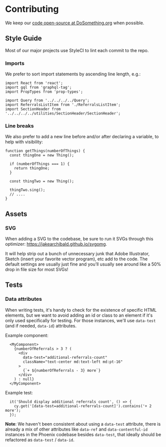 # Contributing

We keep our [code open-source at DoSomething.org](https://github.com/dosomething) when possible.

## Style Guide

Most of our major projects use StyleCI to lint each commit to the repo.

### Imports

We prefer to sort import statements by ascending line length, e.g.:
```
import React from 'react';
import gql from 'graphql-tag';
import PropTypes from 'prop-types';

import Query from '../../../../Query';
import ReferralsListItem from './ReferralsListItem';
import SectionHeader from '../../../../utilities/SectionHeader/SectionHeader';

```
### Line breaks

We also prefer to add a new line before and/or after declaring a variable, to help with visibility:
```
function getThings(numberOfThings) {
  const thingOne = new Thing();

  if (numberOfThings === 1) {
    return thingOne;
  }
  
  const thingTwo = new Thing();
  
  thingTwo.sing();
  // ....
}

```

## Assets

### SVG

When adding a SVG to the codebase, be sure to run it SVGs through this optimizer: https://jakearchibald.github.io/svgomg.

It will help strip out a bunch of unnecessary junk that Adobe Illustrator, Sketch (insert your favorite vector program), etc add to the code. The default settings are usually just fine and you’ll usually see around like a 50% drop in file size for most SVGs!

## Tests

### Data attributes

When writing tests, it's handy to check for the existence of specific HTML elements, but we want to avoid adding an id or class to an element if it's only used specifically for testing. For those instances, we'll use `data-test` (and if needed, `data-id`) attributes.

Example component:

```
  <MyComponent>
    {numberOfReferrals > 3 ? (
      <div
        data-test="additional-referrals-count"
        className="text-center md:text-left md:pt-16"
      >
        {`+ ${numberOfReferrals - 3} more`}
      </div>
    ) : null}
  </MyComponent>
```

Example test:

```
  it('Should display additional referrals count', () => {
    cy.get('[data-test=additional-referrals-count]').contains('+ 2 more');
  });
```

**Note**: We haven't been consistent about using a `data-test` attribute, there is already a mix of other attributes like `data-ref` and `data-contentful-id` instances in the Phoenix codebase besides `data-test`, that ideally should be refactored as `data-test` / `data-id`.
